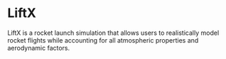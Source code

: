 # LiftX
LiftX is a rocket launch simulation that allows users to realistically model rocket flights while accounting for all atmospheric properties and aerodynamic factors.
